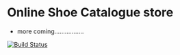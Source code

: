 # Online Shoe Catalogue store

- more coming.................

[![Build Status](https://travis-ci.com/sbuDiction/Online-Shoe-Catalogue.svg?branch=master)](https://travis-ci.com/sbuDiction/Online-Shoe-Catalogue)